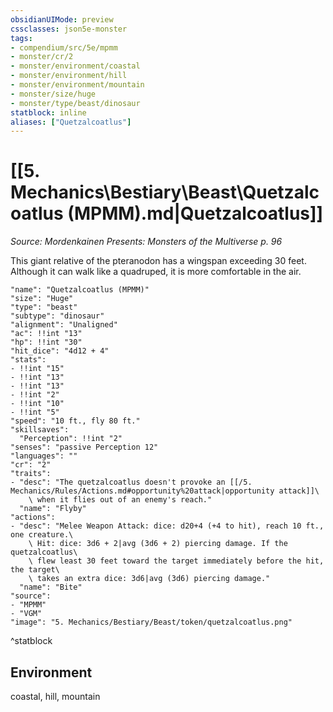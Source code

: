 ```yaml
---
obsidianUIMode: preview
cssclasses: json5e-monster
tags:
- compendium/src/5e/mpmm
- monster/cr/2
- monster/environment/coastal
- monster/environment/hill
- monster/environment/mountain
- monster/size/huge
- monster/type/beast/dinosaur
statblock: inline
aliases: ["Quetzalcoatlus"]
---
```

# [[5. Mechanics\Bestiary\Beast\Quetzalcoatlus (MPMM).md|Quetzalcoatlus]]
*Source: Mordenkainen Presents: Monsters of the Multiverse p. 96*  

This giant relative of the pteranodon has a wingspan exceeding 30 feet. Although it can walk like a quadruped, it is more comfortable in the air.

```statblock
"name": "Quetzalcoatlus (MPMM)"
"size": "Huge"
"type": "beast"
"subtype": "dinosaur"
"alignment": "Unaligned"
"ac": !!int "13"
"hp": !!int "30"
"hit_dice": "4d12 + 4"
"stats":
- !!int "15"
- !!int "13"
- !!int "13"
- !!int "2"
- !!int "10"
- !!int "5"
"speed": "10 ft., fly 80 ft."
"skillsaves":
  "Perception": !!int "2"
"senses": "passive Perception 12"
"languages": ""
"cr": "2"
"traits":
- "desc": "The quetzalcoatlus doesn't provoke an [[/5. Mechanics/Rules/Actions.md#opportunity%20attack|opportunity attack]]\
    \ when it flies out of an enemy's reach."
  "name": "Flyby"
"actions":
- "desc": "Melee Weapon Attack: dice: d20+4 (+4 to hit), reach 10 ft., one creature.\
    \ Hit: dice: 3d6 + 2|avg (3d6 + 2) piercing damage. If the quetzalcoatlus\
    \ flew least 30 feet toward the target immediately before the hit, the target\
    \ takes an extra dice: 3d6|avg (3d6) piercing damage."
  "name": "Bite"
"source":
- "MPMM"
- "VGM"
"image": "5. Mechanics/Bestiary/Beast/token/quetzalcoatlus.png"
```
^statblock

## Environment

coastal, hill, mountain